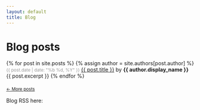 ```yaml
---
layout: default
title: Blog
---
```


Blog posts
========================================

<div class="posts">
    {% for post in site.posts %}
    {% assign author = site.authors[post.author] %}
    <div class="meta">
            <small style="color: #999;">{{ post.date | date: "%b %d, %Y" }}</small> 
            <a class="title" href="{{ post.url }}">{{ post.title }}</a>
            by <strong>{{ author.display_name }}</strong>
        </div>
        {{ post.excerpt }}
    {% endfor %}
</div>



<div style="margin: 15px 0; padding-top: 5px;">
<small>
    <a href="/blog_archive.html" title="an archive of all posts">&larr; More posts</a>
</small>
</div>

Blog RSS here: <a title="blog RSS" href="http://easterneurope.github.io/feed.xml">
                    <i class="fa fa-rss-square"></i></a>

